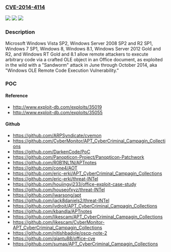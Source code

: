 ### [CVE-2014-4114](https://cve.mitre.org/cgi-bin/cvename.cgi?name=CVE-2014-4114)
![](https://img.shields.io/static/v1?label=Product&message=n%2Fa&color=blue)
![](https://img.shields.io/static/v1?label=Version&message=n%2Fa&color=blue)
![](https://img.shields.io/static/v1?label=Vulnerability&message=n%2Fa&color=brighgreen)

### Description

Microsoft Windows Vista SP2, Windows Server 2008 SP2 and R2 SP1, Windows 7 SP1, Windows 8, Windows 8.1, Windows Server 2012 Gold and R2, and Windows RT Gold and 8.1 allow remote attackers to execute arbitrary code via a crafted OLE object in an Office document, as exploited in the wild with a "Sandworm" attack in June through October 2014, aka "Windows OLE Remote Code Execution Vulnerability."

### POC

#### Reference
- http://www.exploit-db.com/exploits/35019
- http://www.exploit-db.com/exploits/35055

#### Github
- https://github.com/ARPSyndicate/cvemon
- https://github.com/CyberMonitor/APT_CyberCriminal_Campagin_Collections
- https://github.com/DarkenCode/PoC
- https://github.com/Panopticon-Project/Panopticon-Patchwork
- https://github.com/R0B1NL1N/APTnotes
- https://github.com/cone4/AOT
- https://github.com/eric-erki/APT_CyberCriminal_Campagin_Collections
- https://github.com/eric-erki/threat-INTel
- https://github.com/houjingyi233/office-exploit-case-study
- https://github.com/houseofxyz/threat-INTel
- https://github.com/iwarsong/apt
- https://github.com/jack8daniels2/threat-INTel
- https://github.com/jvdroit/APT_CyberCriminal_Campagin_Collections
- https://github.com/kbandla/APTnotes
- https://github.com/likescam/APT_CyberCriminal_Campagin_Collections
- https://github.com/likescam/CyberMonitor-APT_CyberCriminal_Campagin_Collections
- https://github.com/nitishbadole/oscp-note-2
- https://github.com/qiantu88/office-cve
- https://github.com/sumas/APT_CyberCriminal_Campagin_Collections

